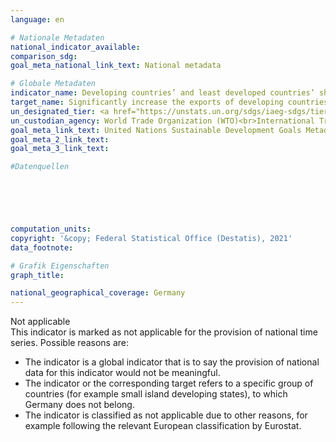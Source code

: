 ```yaml
---
language: en    

# Nationale Metadaten    
national_indicator_available:     
comparison_sdg:     
goal_meta_national_link_text: National metadata    

# Globale Metadaten    
indicator_name: Developing countries’ and least developed countries’ share of global exports    
target_name: Significantly increase the exports of developing countries, in particular with a view to doubling the least developed countries' share of global exports by 2020    
un_designated_tier: <a href="https://unstats.un.org/sdgs/iaeg-sdgs/tier-classification/" title="Click here for more information on the UN tier classification."  target="_blank">Tier I</a>    
un_custodian_agency: World Trade Organization (WTO)<br>International Trade Centre (ITC)<br>United Nations Conference on Trade and Development (UNCTAD)    
goal_meta_link_text: United Nations Sustainable Development Goals Metadata    
goal_meta_2_link_text:     
goal_meta_3_link_text:     

#Datenquellen





    
computation_units:     
copyright: '&copy; Federal Statistical Office (Destatis), 2021'    
data_footnote:     

# Grafik Eigenschaften    
graph_title:     

national_geographical_coverage: Germany    
---
```


<span class="status notapplicable"> Not applicable </span><br>
This indicator is marked as not applicable for the provision of national time series. Possible reasons are:
-	The indicator is a global indicator that is to say the provision of national data for this indicator would not be meaningful.
-	The indicator or the corresponding target refers to a specific group of countries (for example small island developing states), to which Germany does not belong.
-	The indicator is classified as not applicable due to other reasons, for example following the relevant European classification by Eurostat.